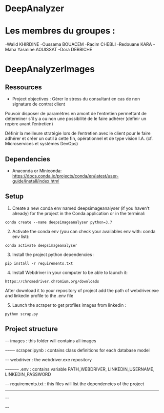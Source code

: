 # DeepAnalyzer

# Les membres du groupes :
-Walid KHIRDINE
-Oussama BOUACEM
-Racim CHEBLI 
-Redouane KARA
-Maha Yasmine AOUISSAT
-Dora DEBBICHE

# DeepAnalyzerImages

## Ressources

* Project objectives : 
Gérer le stress du consultant en cas de non signature de contrat client

Pouvoir disposer de paramètres en amont de l’entretien permettant de  déterminer s’il y a ou non une possibilité de le faire adhérer (définir un repère avant l’entretien)

Définir la meilleure stratégie lors de l’entretien avec le client pour le faire adhérer et créer un outil à cette fin, opérationnel et de type vision I.A. (cf. Microservices et systèmes DevOps)

## Dependencies

* Anaconda or Miniconda: https://docs.conda.io/projects/conda/en/latest/user-guide/install/index.html

## Setup

1. Create a new conda env named deepsimageanalyser (if you haven't already) for the project in the Conda application or in the terminal:
```
conda create --name deepsimageanalyser python=3.7 
```

2. Activate the conda env (you can check your availables env with: conda env list):
```
conda activate deepsimageanalyser
```

3. Install the project python dependencies :
```
pip install -r requirements.txt
```

4. Install Webdriver in your computer to be able to launch it:
```
https://chromedriver.chromium.org/downloads
```

After download it to your repository of project add the path of webdriver.exe and linkedin profile to the .env file

5. Launch the scraper to get profiles images from linkedin :
```
python scrap.py
```

## Project structure

    
-- images : this folder will contains all images
    
----- scraper.ipynb : contains class definitions for each database model

-- webdriver : the webdriver.exe repository
    
------- .env : contains variable PATH_WEBDRIVER, LINKEDIN_USERNAME, LINKEDIN_PASSWORD

-- requirements.txt : this files will list the dependencies of the project
    
----- 

-- 

-- 


